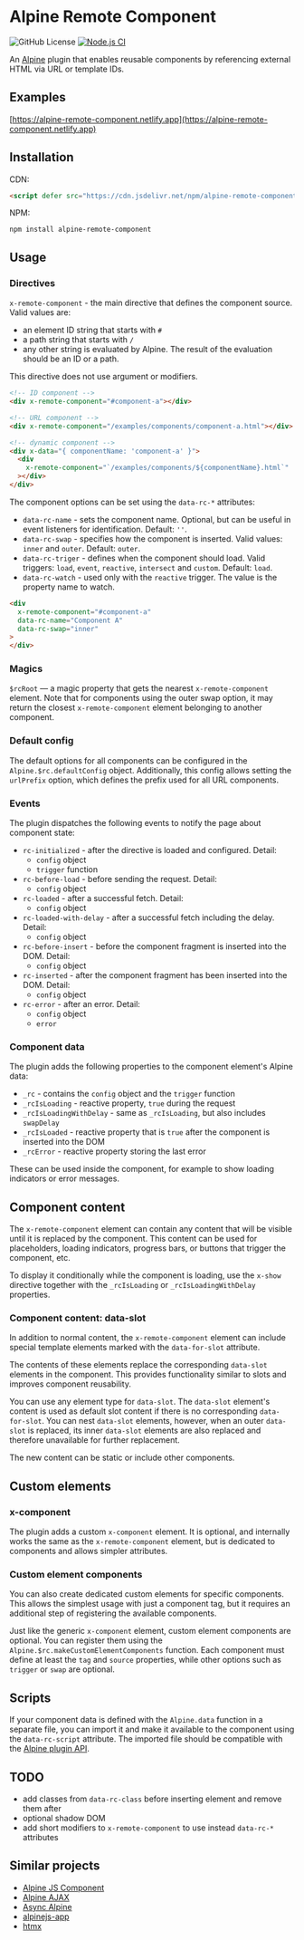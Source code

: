 # Alpine Remote Component

![GitHub License](https://img.shields.io/github/license/maciejg-git/alpine-remote-component-plugin)
[![Node.js CI](https://github.com/maciejg-git/alpine-remote-component-plugin/actions/workflows/node.js.yml/badge.svg)](https://github.com/maciejg-git/alpine-remote-component-plugin/actions/workflows/node.js.yml)

An [Alpine](https://github.com/alpinejs/alpine) plugin that enables reusable components by referencing external HTML via URL or template IDs.

## Examples

[https://alpine-remote-component.netlify.app](https://alpine-remote-component.netlify.app)

## Installation

CDN:

```html
<script defer src="https://cdn.jsdelivr.net/npm/alpine-remote-component@0.x.x/dist/cdn.min.js"></script>
```

NPM:

```
npm install alpine-remote-component
```

## Usage

### Directives

`x-remote-component` - the main directive that defines the component source. Valid values are:

- an element ID string that starts with `#`
- a path string that starts with `/`
- any other string is evaluated by Alpine. The result of the evaluation should be an ID or a path.

This directive does not use argument or modifiers.

```html
<!-- ID component -->
<div x-remote-component="#component-a"></div>

<!-- URL component -->
<div x-remote-component="/examples/components/component-a.html"></div>

<!-- dynamic component -->
<div x-data="{ componentName: 'component-a' }">
  <div
    x-remote-component="`/examples/components/${componentName}.html`"
  ></div>
</div>
```

The component options can be set using the `data-rc-*` attributes:

- `data-rc-name` - sets the component name. Optional, but can be useful in event listeners for identification. Default: `''`.
- `data-rc-swap` - specifies how the component is inserted. Valid values: `inner` and `outer`. Default: `outer`.
- `data-rc-triger` - defines when the component should load. Valid triggers: `load`, `event`, `reactive`, `intersect` and `custom`. Default: `load`.
- `data-rc-watch` - used only with the `reactive` trigger. The value is the property name to watch.

```html
<div 
  x-remote-component="#component-a"
  data-rc-name="Component A"
  data-rc-swap="inner"
>
</div>
```

### Magics

`$rcRoot` — a magic property that gets the nearest `x-remote-component` element.
Note that for components using the outer swap option, it may return the closest `x-remote-component` element belonging to another component.

### Default config

The default options for all components can be configured in the `Alpine.$rc.defaultConfig` object. Additionally, this config allows setting the `urlPrefix` option, which defines the prefix used for all URL components.

### Events

The plugin dispatches the following events to notify the page about component state:

- `rc-initialized` - after the directive is loaded and configured. Detail:
    - `config` object
    - `trigger` function
- `rc-before-load` - before sending the request. Detail:
    - `config` object
- `rc-loaded` - after a successful fetch. Detail:
    - `config` object
- `rc-loaded-with-delay` - after a successful fetch including the delay. Detail:
    - `config` object
- `rc-before-insert` - before the component fragment is inserted into the DOM. Detail:
    - `config` object
- `rc-inserted` - after the component fragment has been inserted into the DOM. Detail:
    - `config` object
- `rc-error` - after an error. Detail:
    - `config` object
    - `error`

### Component data

The plugin adds the following properties to the component element's Alpine data:

- `_rc` - contains the `config` object and the `trigger` function
- `_rcIsLoading` - reactive property, `true` during the request
- `_rcIsLoadingWithDelay` - same as `_rcIsLoading`, but also includes `swapDelay`
- `_rcIsLoaded` - reactive property that is `true` after the component is inserted into the DOM
- `_rcError` - reactive property storing the last error

These can be used inside the component, for example to show loading indicators or error messages.

## Component content

The `x-remote-component` element can contain any content that will be visible until it is replaced by the component. This content can be used for placeholders, loading indicators, progress bars, or buttons that trigger the component, etc.

To display it conditionally while the component is loading, use the `x-show` directive together with the `_rcIsLoading` or `_rcIsLoadingWithDelay` properties.

### Component content: data-slot

In addition to normal content, the `x-remote-component` element can include special template elements marked with the `data-for-slot` attribute. 

The contents of these elements replace the corresponding `data-slot` elements in the component. This provides functionality similar to slots and improves component reusability. 

You can use any element type for `data-slot`. The `data-slot` element's content is used as default slot content if there is no corresponding `data-for-slot`. You can nest `data-slot` elements, however, when an outer `data-slot` is replaced, its inner `data-slot` elements are also replaced and therefore unavailable for further replacement.

The new content can be static or include other components.

## Custom elements

### x-component

The plugin adds a custom `x-component` element. It is optional, and internally works the same as the `x-remote-component` element, but is dedicated to components and allows simpler attributes.

### Custom element components

You can also create dedicated custom elements for specific components. This allows the simplest usage with just a component tag, but it requires an additional step of registering the available components.

Just like the generic `x-component` element, custom element components are optional. You can register them using the `Alpine.$rc.makeCustomElementComponents` function. Each component must define at least the `tag` and `source` properties, while other options such as `trigger` or `swap` are optional.

## Scripts

If your component data is defined with the `Alpine.data` function in a separate file, you can import it and make it available to the component using the `data-rc-script` attribute. The imported file should be compatible with the [Alpine plugin API](https://alpinejs.dev/advanced/extending#bundle-module).

## TODO

- add classes from `data-rc-class` before inserting element and remove them after
- optional shadow DOM
- add short modifiers to `x-remote-component` to use instead `data-rc-*` attributes

## Similar projects

- [Alpine JS Component](https://github.com/markmead/alpinejs-component)
- [Alpine AJAX](https://github.com/imacrayon/alpine-ajax)
- [Async Alpine](https://github.com/Accudio/async-alpine)
- [alpinejs-app](https://github.com/vseryakov/alpinejs-app)
- [htmx](https://github.com/bigskysoftware/htmx)
